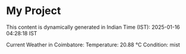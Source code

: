 # My Project

This content is dynamically generated in Indian Time (IST): 2025-01-16 04:28:18 IST


Current Weather in Coimbatore:
Temperature: 20.88 °C
Condition: mist
